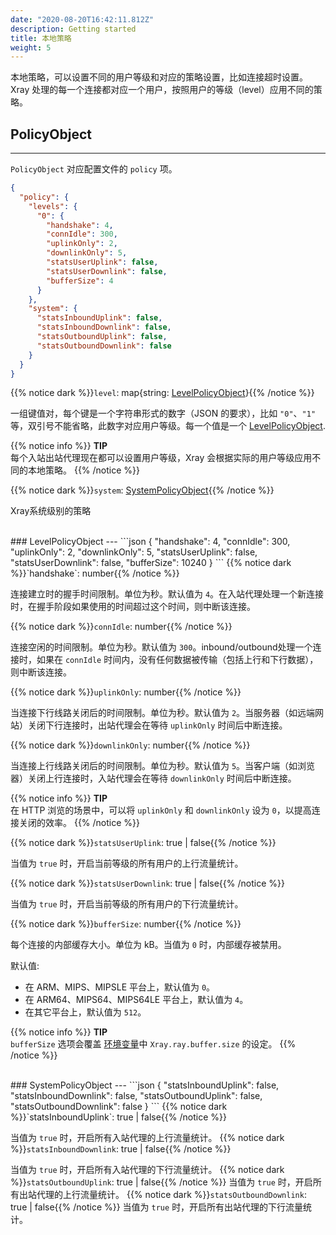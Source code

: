 ```yaml
---
date: "2020-08-20T16:42:11.812Z"
description: Getting started
title: 本地策略
weight: 5
---
```


本地策略，可以设置不同的用户等级和对应的策略设置，比如连接超时设置。Xray 处理的每一个连接都对应一个用户，按照用户的等级（level）应用不同的策略。

## PolicyObject
---
`PolicyObject` 对应配置文件的 `policy` 项。

```json
{
  "policy": {
    "levels": {
      "0": {
        "handshake": 4,
        "connIdle": 300,
        "uplinkOnly": 2,
        "downlinkOnly": 5,
        "statsUserUplink": false,
        "statsUserDownlink": false,
        "bufferSize": 4
      }
    },
    "system": {
      "statsInboundUplink": false,
      "statsInboundDownlink": false,
      "statsOutboundUplink": false,
      "statsOutboundDownlink": false
    }
  }
}
```
{{% notice dark %}}`level`: map{string: [LevelPolicyObject](#levelpolicyobject)}{{% /notice %}}

一组键值对，每个键是一个字符串形式的数字（JSON 的要求），比如 `"0"`、`"1"` 等，双引号不能省略，此数字对应用户等级。每一个值是一个 [LevelPolicyObject](#levelpolicyobject).

{{% notice info %}}
**TIP**\
每个入站出站代理现在都可以设置用户等级，Xray 会根据实际的用户等级应用不同的本地策略。
{{% /notice %}}

{{% notice dark %}}`system`: [SystemPolicyObject](#systempolicyobject){{% /notice %}}

Xray系统级别的策略

<br />
### LevelPolicyObject
---
```json
{
    "handshake": 4,
    "connIdle": 300,
    "uplinkOnly": 2,
    "downlinkOnly": 5,
    "statsUserUplink": false,
    "statsUserDownlink": false,
    "bufferSize": 10240
}
```
{{% notice dark %}}`handshake`: number{{% /notice %}}

连接建立时的握手时间限制。单位为秒。默认值为 `4`。在入站代理处理一个新连接时，在握手阶段如果使用的时间超过这个时间，则中断该连接。

{{% notice dark %}}`connIdle`: number{{% /notice %}}

连接空闲的时间限制。单位为秒。默认值为 `300`。inbound/outbound处理一个连接时，如果在 `connIdle` 时间内，没有任何数据被传输（包括上行和下行数据），则中断该连接。

{{% notice dark %}}`uplinkOnly`: number{{% /notice %}}

当连接下行线路关闭后的时间限制。单位为秒。默认值为 `2`。当服务器（如远端网站）关闭下行连接时，出站代理会在等待 `uplinkOnly` 时间后中断连接。

{{% notice dark %}}`downlinkOnly`: number{{% /notice %}}

当连接上行线路关闭后的时间限制。单位为秒。默认值为 `5`。当客户端（如浏览器）关闭上行连接时，入站代理会在等待 `downlinkOnly` 时间后中断连接。

{{% notice info %}}
**TIP**\
在 HTTP 浏览的场景中，可以将 `uplinkOnly` 和 `downlinkOnly` 设为 `0`，以提高连接关闭的效率。
{{% /notice %}}

{{% notice dark %}}`statsUserUplink`: true | false{{% /notice %}}

当值为 `true` 时，开启当前等级的所有用户的上行流量统计。

{{% notice dark %}}`statsUserDownlink`: true | false{{% /notice %}}

当值为 `true` 时，开启当前等级的所有用户的下行流量统计。

{{% notice dark %}}`bufferSize`: number{{% /notice %}}

每个连接的内部缓存大小。单位为 kB。当值为 `0` 时，内部缓存被禁用。

默认值: 
* 在 ARM、MIPS、MIPSLE 平台上，默认值为 `0`。
* 在 ARM64、MIPS64、MIPS64LE 平台上，默认值为 `4`。
* 在其它平台上，默认值为 `512`。

{{% notice info %}}
**TIP**\
`bufferSize` 选项会覆盖 [环境变量](env.md#每个连接的缓存大小)中 `Xray.ray.buffer.size` 的设定。
{{% /notice %}}

<br />
### SystemPolicyObject
---
```json
{
    "statsInboundUplink": false,
    "statsInboundDownlink": false,
    "statsOutboundUplink": false,
    "statsOutboundDownlink": false
}
```
{{% notice dark %}}`statsInboundUplink`: true | false{{% /notice %}}

当值为 `true` 时，开启所有入站代理的上行流量统计。
{{% notice dark %}}`statsInboundDownlink`: true | false{{% /notice %}}

当值为 `true` 时，开启所有入站代理的下行流量统计。
{{% notice dark %}}`statsOutboundUplink`: true | false{{% /notice %}}
当值为 `true` 时，开启所有出站代理的上行流量统计。
{{% notice dark %}}`statsOutboundDownlink`: true | false{{% /notice %}}
当值为 `true` 时，开启所有出站代理的下行流量统计。
